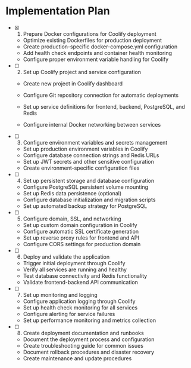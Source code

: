# Implementation Plan

- [x] 1. Prepare Docker configurations for Coolify deployment




  - Optimize existing Dockerfiles for production deployment
  - Create production-specific docker-compose.yml configuration
  - Add health check endpoints and container health monitoring
  - Configure proper environment variable handling for Coolify




- [ ] 2. Set up Coolify project and service configuration

  - Create new project in Coolify dashboard
  - Configure Git repository connection for automatic deployments




  - Set up service definitions for frontend, backend, PostgreSQL, and Redis
  - Configure internal Docker networking between services


- [ ] 3. Configure environment variables and secrets management

  - Set up production environment variables in Coolify
  - Configure database connection strings and Redis URLs
  - Set up JWT secrets and other sensitive configuration
  - Create environment-specific configuration files

- [ ] 4. Set up persistent storage and database configuration

  - Configure PostgreSQL persistent volume mounting
  - Set up Redis data persistence (optional)
  - Configure database initialization and migration scripts
  - Set up automated backup strategy for PostgreSQL

- [ ] 5. Configure domain, SSL, and networking

  - Set up custom domain configuration in Coolify
  - Configure automatic SSL certificate generation
  - Set up reverse proxy rules for frontend and API
  - Configure CORS settings for production domain

- [ ] 6. Deploy and validate the application

  - Trigger initial deployment through Coolify
  - Verify all services are running and healthy
  - Test database connectivity and Redis functionality
  - Validate frontend-backend API communication

- [ ] 7. Set up monitoring and logging

  - Configure application logging through Coolify
  - Set up health check monitoring for all services
  - Configure alerting for service failures
  - Set up performance monitoring and metrics collection

- [ ] 8. Create deployment documentation and runbooks

  - Document the deployment process and configuration
  - Create troubleshooting guide for common issues
  - Document rollback procedures and disaster recovery
  - Create maintenance and update procedures